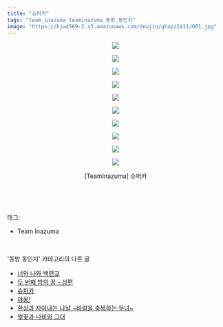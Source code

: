```yaml
---
title: "슈퍼카"
tags: "team_inazuma teaminazuma 동방_동인지"
image: "https://kjw4569-2.s3.amazonaws.com/doujin/ghap/2411/001.jpg"
---
```

<div class="article">
<p style="text-align: center; clear: none; float: none;"><img src="{{ site.imgserver9 }}/ghap/2411/001.jpg"/></p>
<p style="text-align: center; clear: none; float: none;"><img src="{{ site.imgserver9 }}/ghap/2411/002.jpg"/></p>
<p style="text-align: center; clear: none; float: none;"><img src="{{ site.imgserver9 }}/ghap/2411/003.jpg"/></p>
<p style="text-align: center; clear: none; float: none;"><img src="{{ site.imgserver9 }}/ghap/2411/004.jpg"/></p>
<p style="text-align: center; clear: none; float: none;"><img src="{{ site.imgserver9 }}/ghap/2411/005.jpg"/></p>
<p style="text-align: center; clear: none; float: none;"><img src="{{ site.imgserver9 }}/ghap/2411/006.jpg"/></p>
<p style="text-align: center; clear: none; float: none;"><img src="{{ site.imgserver9 }}/ghap/2411/007.jpg"/></p>
<p style="text-align: center; clear: none; float: none;"><img src="{{ site.imgserver9 }}/ghap/2411/008.jpg"/></p>
<p style="text-align: center; clear: none; float: none;"><img src="{{ site.imgserver9 }}/ghap/2411/009.jpg"/></p>
<p style="text-align: center; clear: none; float: none;"><img src="{{ site.imgserver9 }}/ghap/2411/010.jpg"/></p>
<p style="text-align: center; clear: none; float: none;">[TeamInazuma] 슈퍼카</p>
<p><br/></p>
</div><br/>
<div class="tagTrail">
<p>태그: </p>
<ul>
<li>Team Inazuma</li>
</ul>
</div><br/>
<div class="another">
<p>'동방 동인지' 카테고리의 다른 글</p>
<ul>
<li><a href="/ghap_2413">너와 나와 백련교</a></li>
<li><a href="/ghap_2412">두 번째 밤의 꿈 - 상편</a></li>
<li><a href="/ghap_2411">슈퍼카</a></li>
<li><a href="/ghap_2410">야옹!</a></li>
<li><a href="/ghap_2409">환상과 자아내는 나날 ~바람을 축복하는 무녀~</a></li>
<li><a href="/ghap_2408">벚꽃과 나비와 그대</a></li>
</ul>
</div><br/>
<div class="cb_module cb_fluid">
<div class="cb_wrt cb_profile">
</div><!-- commentList close -->
</div><br/>
